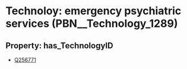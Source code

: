 # Technoloy: __emergency psychiatric services__ (PBN__Technology_1289)

## Property: has_TechnologyID

* [Q256771](Q256771)

